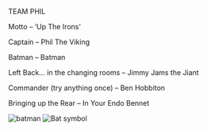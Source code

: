 TEAM PHIL

Motto – ‘Up The Irons’

Captain – Phil The Viking

Batman – Batman

Left Back… in the changing rooms – Jimmy Jams the Jiant

Commander (try anything once) – Ben Hobbiton

Bringing up the Rear – In Your Endo Bennet

![batman](https://media.giphy.com/media/kg4e4Wksv20eY/giphy.gif)
![Bat symbol](http://www.simongeake.co.uk/Bat-symbol.gif)
